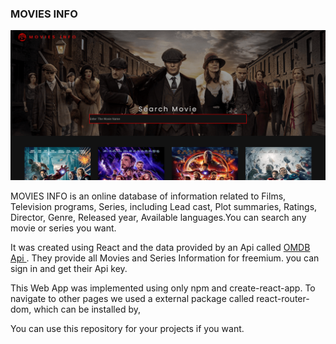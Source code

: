 <h3>MOVIES INFO</h3>

![moviesinfo](./src/assets/moviesinfo.png)

MOVIES INFO is an online database of information related to Films, Television programs, Series, including Lead cast, Plot summaries, Ratings, Director, Genre, Released year, Available languages.You can search any movie or series you want.

It was created using React and the data provided by an Api called <a href="https://www.omdbapi.com/"> OMDB Api </a>. They provide all Movies and Series Information for freemium. you can sign in and get their Api key.

This Web App was implemented using only npm and create-react-app. To navigate to other pages we used a external package called react-router-dom, which can be installed by,

You can use this repository for your projects if you want.
